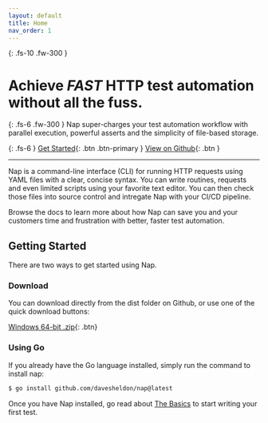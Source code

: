```yaml
---
layout: default
title: Home
nav_order: 1
---
```

{: .fs-10 .fw-300 }
# Achieve _FAST_ HTTP test automation without all the fuss.

{: .fs-6 .fw-300 }
Nap super-charges your test automation workflow with parallel execution, powerful asserts and the simplicity of file-based storage.

{: .fs-6 }
[Get Started](#getting-started){: .btn .btn-primary } [View on Github](https://github.com/davesheldon/nap){: .btn }

---

Nap is a command-line interface (CLI) for running HTTP requests using YAML files with a clear, concise syntax. You can write routines, requests and even limited scripts using your favorite text editor. You can then check those files into source control and intregate Nap with your CI/CD pipeline.

Browse the docs to learn more about how Nap can save you and your customers time and frustration with better, faster test automation.

## Getting Started

There are two ways to get started using Nap.

### Download

You can download directly from the dist folder on Github, or use one of the quick download buttons:

[Windows 64-bit .zip](https://raw.githubusercontent.com/davesheldon/nap/main/dist/windows/amd64/nap.zip){: .btn}

### Using Go

If you already have the Go language installed, simply run the command to install nap:

```bash
$ go install github.com/davesheldon/nap@latest
```

Once you have Nap installed, go read about [The Basics](/nap/the-basics) to start writing your first test.